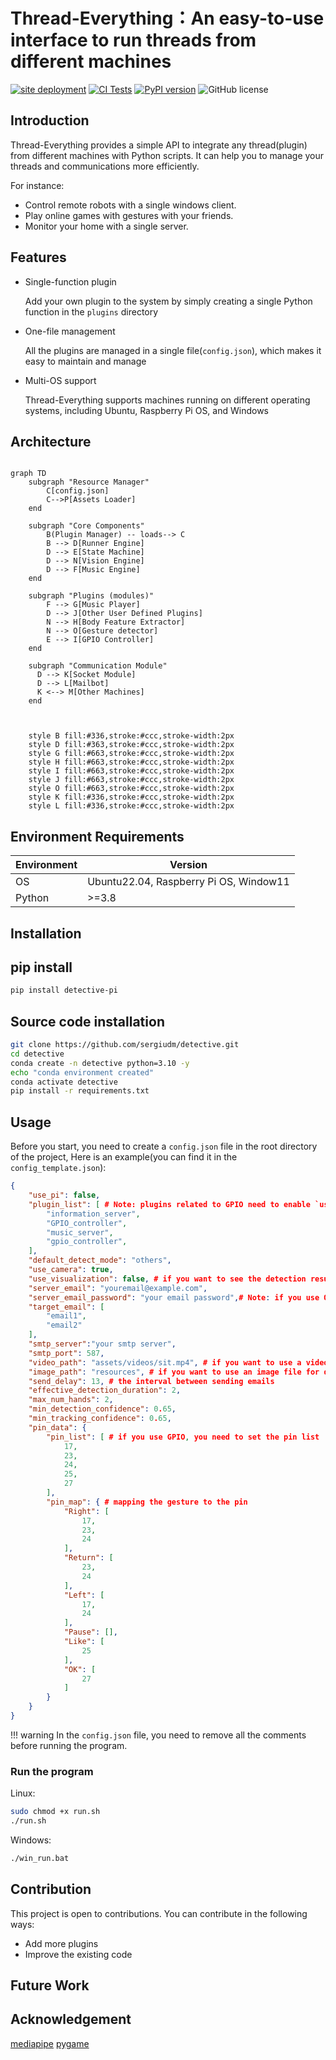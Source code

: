 Thread-Everything：An easy-to-use interface to run threads from different machines
==================================================
[![site deployment](https://github.com/sergiudm/detectivePi/actions/workflows/mkdocs.yml/badge.svg)](https://github.com/sergiudm/detectivePi/actions/workflows/mkdocs.yml)
[![CI Tests](https://github.com/sergiudm/detectivePi/actions/workflows/test.yml/badge.svg)](https://github.com/sergiudm/detectivePi/actions/workflowstest.yml)
[![PyPI version](https://badge.fury.io/py/detective-pi.svg)](https://pypi.org/project/Thread-Everything/)
![GitHub license](https://img.shields.io/github/license/sergiudm/detectivePi)
## Introduction

Thread-Everything provides a simple API to integrate any thread(plugin) from different machines with Python scripts. It can help you to manage your threads and communications more efficiently.

For instance:
- Control remote robots with a single windows client.
- Play online games with gestures with your friends.
- Monitor your home with a single server.

## Features
- Single-function plugin

    Add your own plugin to the system by simply creating a single Python function in the `plugins` directory

- One-file management

    All the plugins are managed in a single file(`config.json`), which makes it easy to maintain and manage

- Multi-OS support
  
    Thread-Everything supports machines running on different operating systems, including Ubuntu, Raspberry Pi OS, and Windows

## Architecture

```mermaid

graph TD
    subgraph "Resource Manager"
        C[config.json]
        C-->P[Assets Loader]
    end

    subgraph "Core Components"
        B(Plugin Manager) -- loads--> C
        B --> D[Runner Engine]
        D --> E[State Machine]
        D --> N[Vision Engine]
        D --> F[Music Engine]
    end

    subgraph "Plugins (modules)"
        F --> G[Music Player]
        D --> J[Other User Defined Plugins] 
        N --> H[Body Feature Extractor]
        N --> O[Gesture detector]
        E --> I[GPIO Controller]
    end
    
    subgraph "Communication Module"
      D --> K[Socket Module]
      D --> L[Mailbot]
      K <--> M[Other Machines]
    end

   

    style B fill:#336,stroke:#ccc,stroke-width:2px
    style D fill:#363,stroke:#ccc,stroke-width:2px
    style G fill:#663,stroke:#ccc,stroke-width:2px
    style H fill:#663,stroke:#ccc,stroke-width:2px
    style I fill:#663,stroke:#ccc,stroke-width:2px
    style J fill:#663,stroke:#ccc,stroke-width:2px
    style O fill:#663,stroke:#ccc,stroke-width:2px
    style K fill:#336,stroke:#ccc,stroke-width:2px
    style L fill:#336,stroke:#ccc,stroke-width:2px
```

## Environment Requirements       
| Environment | Version                                |
| ----------- | -------------------------------------- |
| OS          | Ubuntu22.04, Raspberry Pi OS, Window11 |
| Python      | >=3.8                                  |

## Installation        
## pip install
```bash
pip install detective-pi
```

## Source code installation

```bash
git clone https://github.com/sergiudm/detective.git
cd detective
conda create -n detective python=3.10 -y
echo "conda environment created"
conda activate detective
pip install -r requirements.txt
```

## Usage
Before you start, you need to create a `config.json` file in the root directory of the project,
Here is an example(you can find it in the `config_template.json`):

```json
{
    "use_pi": false,
    "plugin_list": [ # Note: plugins related to GPIO need to enable `use_pi`, if you don't use GPIO-related libraries, turn it off
        "information_server",
        "GPIO_controller",
        "music_server",
        "gpio_controller",
    ],
    "default_detect_mode": "others",
    "use_camera": true,
    "use_visualization": false, # if you want to see the detection result, set it to true
    "server_email": "youremail@example.com",
    "server_email_password": "your email password",# Note: if you use QQ email, you need to set an app password
    "target_email": [
        "email1",
        "email2"
    ],
    "smtp_server":"your smtp server",
    "smtp_port": 587,
    "video_path": "assets/videos/sit.mp4", # if you want to use a video file for detection, set it here
    "image_path": "resources", # if you want to use an image file for detection, set it here
    "send_delay": 13, # the interval between sending emails
    "effective_detection_duration": 2,
    "max_num_hands": 2,
    "min_detection_confidence": 0.65,
    "min_tracking_confidence": 0.65,
    "pin_data": {
        "pin_list": [ # if you use GPIO, you need to set the pin list
            17,
            23,
            24,
            25,
            27
        ],
        "pin_map": { # mapping the gesture to the pin
            "Right": [
                17,
                23,
                24
            ],
            "Return": [
                23,
                24
            ],
            "Left": [
                17,
                24
            ],
            "Pause": [],
            "Like": [
                25
            ],
            "OK": [
                27
            ]
        }
    }
}
```
!!! warning
    In the `config.json` file, you need to remove all the comments before running the program.     

### Run the program
Linux:
```bash
sudo chmod +x run.sh
./run.sh
```
Windows:
```bash
./win_run.bat
```

## Contribution
This project is open to contributions. You can contribute in the following ways:

- Add more plugins
- Improve the existing code

## Future Work

## Acknowledgement
[mediapipe](https://github.com/google-ai-edge/mediapipe)
[pygame](https://www.pygame.org/news)